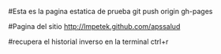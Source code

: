 #Esta es la pagina estatica de prueba
git push origin gh-pages

#Pagina del sitio
http://lmpetek.github.com/apssalud

#recupera el historial inverso en la terminal
ctrl+r
